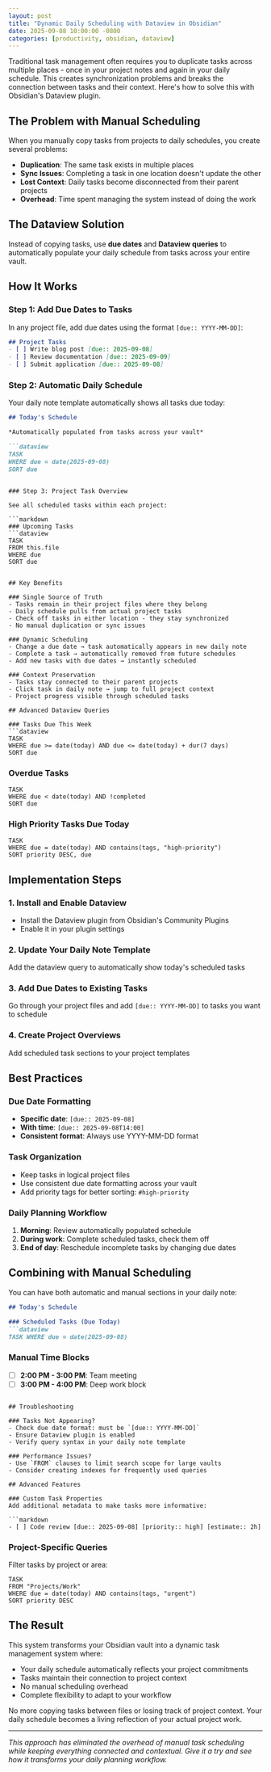 ```yaml
---
layout: post
title: "Dynamic Daily Scheduling with Dataview in Obsidian"
date: 2025-09-08 10:00:00 -0800
categories: [productivity, obsidian, dataview]
---
```


Traditional task management often requires you to duplicate tasks across multiple places - once in your project notes and again in your daily schedule. This creates synchronization problems and breaks the connection between tasks and their context. Here's how to solve this with Obsidian's Dataview plugin.

## The Problem with Manual Scheduling

When you manually copy tasks from projects to daily schedules, you create several problems:

- **Duplication**: The same task exists in multiple places
- **Sync Issues**: Completing a task in one location doesn't update the other
- **Lost Context**: Daily tasks become disconnected from their parent projects
- **Overhead**: Time spent managing the system instead of doing the work

## The Dataview Solution

Instead of copying tasks, use **due dates** and **Dataview queries** to automatically populate your daily schedule from tasks across your entire vault.

## How It Works

### Step 1: Add Due Dates to Tasks

In any project file, add due dates using the format `[due:: YYYY-MM-DD]`:

```markdown
## Project Tasks
- [ ] Write blog post [due:: 2025-09-08]
- [ ] Review documentation [due:: 2025-09-09] 
- [ ] Submit application [due:: 2025-09-08]
```

### Step 2: Automatic Daily Schedule

Your daily note template automatically shows all tasks due today:

```markdown
## Today's Schedule

*Automatically populated from tasks across your vault*

```dataview
TASK
WHERE due = date(2025-09-08)
SORT due
```
```

### Step 3: Project Task Overview

See all scheduled tasks within each project:

```markdown
### Upcoming Tasks
```dataview
TASK
FROM this.file
WHERE due
SORT due
```
```

## Key Benefits

### Single Source of Truth
- Tasks remain in their project files where they belong
- Daily schedule pulls from actual project tasks
- Check off tasks in either location - they stay synchronized
- No manual duplication or sync issues

### Dynamic Scheduling  
- Change a due date → task automatically appears in new daily note
- Complete a task → automatically removed from future schedules  
- Add new tasks with due dates → instantly scheduled

### Context Preservation
- Tasks stay connected to their parent projects
- Click task in daily note → jump to full project context
- Project progress visible through scheduled tasks

## Advanced Dataview Queries

### Tasks Due This Week
```dataview
TASK
WHERE due >= date(today) AND due <= date(today) + dur(7 days)
SORT due
```

### Overdue Tasks
```dataview  
TASK
WHERE due < date(today) AND !completed
SORT due
```

### High Priority Tasks Due Today
```dataview
TASK  
WHERE due = date(today) AND contains(tags, "high-priority")
SORT priority DESC, due
```

## Implementation Steps

### 1. Install and Enable Dataview
- Install the Dataview plugin from Obsidian's Community Plugins
- Enable it in your plugin settings

### 2. Update Your Daily Note Template
Add the dataview query to automatically show today's scheduled tasks

### 3. Add Due Dates to Existing Tasks
Go through your project files and add `[due:: YYYY-MM-DD]` to tasks you want to schedule

### 4. Create Project Overviews
Add scheduled task sections to your project templates

## Best Practices

### Due Date Formatting
- **Specific date**: `[due:: 2025-09-08]` 
- **With time**: `[due:: 2025-09-08T14:00]`
- **Consistent format**: Always use YYYY-MM-DD format

### Task Organization
- Keep tasks in logical project files
- Use consistent due date formatting across your vault
- Add priority tags for better sorting: `#high-priority`

### Daily Planning Workflow
1. **Morning**: Review automatically populated schedule
2. **During work**: Complete scheduled tasks, check them off
3. **End of day**: Reschedule incomplete tasks by changing due dates

## Combining with Manual Scheduling

You can have both automatic and manual sections in your daily note:

```markdown
## Today's Schedule

### Scheduled Tasks (Due Today)
```dataview
TASK WHERE due = date(2025-09-08)
```

### Manual Time Blocks  
- [ ] **2:00 PM - 3:00 PM**: Team meeting
- [ ] **3:00 PM - 4:00 PM**: Deep work block
```

## Troubleshooting

### Tasks Not Appearing?
- Check due date format: must be `[due:: YYYY-MM-DD]`
- Ensure Dataview plugin is enabled
- Verify query syntax in your daily note template

### Performance Issues?
- Use `FROM` clauses to limit search scope for large vaults
- Consider creating indexes for frequently used queries

## Advanced Features

### Custom Task Properties
Add additional metadata to make tasks more informative:

```markdown
- [ ] Code review [due:: 2025-09-08] [priority:: high] [estimate:: 2h]
```

### Project-Specific Queries
Filter tasks by project or area:

```dataview
TASK
FROM "Projects/Work"
WHERE due = date(today) AND contains(tags, "urgent")
SORT priority DESC
```

## The Result

This system transforms your Obsidian vault into a dynamic task management system where:

- Your daily schedule automatically reflects your project commitments
- Tasks maintain their connection to project context
- No manual scheduling overhead
- Complete flexibility to adapt to your workflow

No more copying tasks between files or losing track of project context. Your daily schedule becomes a living reflection of your actual project work.

---

*This approach has eliminated the overhead of manual task scheduling while keeping everything connected and contextual. Give it a try and see how it transforms your daily planning workflow.*